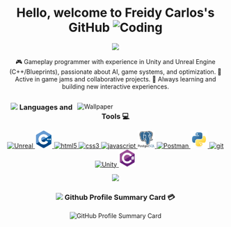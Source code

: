 <div align="center">

<h1>Hello, welcome to Freidy Carlos's GitHub <img alt="Coding" width="50" src="https://s14.gifyu.com/images/bND8l.gif"></h1>
<p align="center">
  <a href="https://github.com/DenverCoder1/readme-typing-svg">
    <img src="https://readme-typing-svg.herokuapp.com/?lines=Systems%20Engineer%20%7C%20Gameplay%20Programmer;AI%20Programming%20%7C%20Gameplay%20Systems%20%7C%20Optimization;Unity%20%7C%20Unreal%20Engine;Active%20Game%20Jam%20Participant&font=Fira%20Code&center=true&width=850&height=45&vCenter=true&pause=1000&size=22">
  </a>
</p>

</div>

<p align= "center">
  🎮 Gameplay programmer with experience in Unity and Unreal Engine (C++/Blueprints), passionate about AI, game systems, and optimization.
  📌 Active in game jams and collaborative projects.
  🔗 Always learning and building new interactive experiences.
</p>

##

 <img align="right" width="340" alt="Wallpaper" src="https://i.pinimg.com/736x/4c/65/5c/4c655cbf549069dbe31fbf8ab4319c15.jpg"/> 

<h3 align="center"><img src = "https://media2.giphy.com/media/QssGEmpkyEOhBCb7e1/giphy.gif?cid=ecf05e47a0n3gi1bfqntqmob8g9aid1oyj2wr3ds3mg700bl&rid=giphy.gif" width = 21px> Languages and Tools 💻 </h3>


<p align="center"> 

  <a href="" target="_blank"> 
    <img src="https://skillicons.dev/icons?i=unreal" alt="Unreal" width="40" height="40"/>
  </a>

  <a href="" target="_blank"> 
    <img src="https://github.com/devicons/devicon/blob/master/icons/cplusplus/cplusplus-original.svg" alt="C++" width="40" height="40"/>
  </a>
  
  <a href="" target="_blank"> 
    <img src="https://img.icons8.com/color/48/000000/html-5--v1.png" alt="html5" width="40" height="40"/> 
  </a>
  
  <a href="" target="_blank"> 
    <img src="https://img.icons8.com/color/48/000000/css3.png" alt="css3" width="40" height="40"/> 
  </a>

  <a href="" target="_blank"> 
    <img src="https://skillicons.dev/icons?i=js" alt="javascript" width="40" height="40"/> 
  </a> 
  
  <a href="" target="_blank"> 
    <img src="https://raw.githubusercontent.com/devicons/devicon/master/icons/postgresql/postgresql-original-wordmark.svg" alt="PostgreSQL" width="40" height="40"/>
  </a>

  <a href="" target="_blank"> 
    <img src="https://user-images.githubusercontent.com/25181517/192109061-e138ca71-337c-4019-8d42-4792fdaa7128.png" alt="Postman" width="40" height="40"/>
  </a>
  
  <a href="" target="_blank"> 
    <img src="https://raw.githubusercontent.com/devicons/devicon/master/icons/python/python-original.svg" alt="Python" width="40" height="40"/> 
  </a>  
  
  <a href="" target="_blank"> 
    <img src="https://www.vectorlogo.zone/logos/git-scm/git-scm-icon.svg" alt="git" width="40" height="40"/>
  </a>

  <a href="" target="_blank"> 
    <img src="https://skillicons.dev/icons?i=unity" alt="Unity" width="40" height="40"/>
  </a>

  <a href="" target="_blank"> 
    <img src="https://github.com/devicons/devicon/blob/master/icons/csharp/csharp-original.svg" alt="C#" width="40" height="40"/>
  </a>
  
</p>

<p align= "center">
  <img height= "150" src="https://github-readme-stats.vercel.app/api/top-langs/?username=FreidyCarlos&theme=react&layout=compact"/>
</p>

 <h3 align="center"><img src = "https://media2.giphy.com/media/QssGEmpkyEOhBCb7e1/giphy.gif?cid=ecf05e47a0n3gi1bfqntqmob8g9aid1oyj2wr3ds3mg700bl&rid=giphy.gif" width = 21px> Github Profile Summary Card 💳 </h3>

<p align= "center">
  <img
    align="center"
    width="460"
    alt="GitHub Profile Summary Card"
    src="https://github-profile-summary-cards.vercel.app/api/cards/profile-details?username=FreidyCarlos&theme=react"
  />
  
  <br clear="both"/>
</p>
